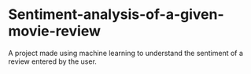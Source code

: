 # Sentiment-analysis-of-a-given-movie-review
A project made using machine learning to understand the sentiment of a review entered by the user.
